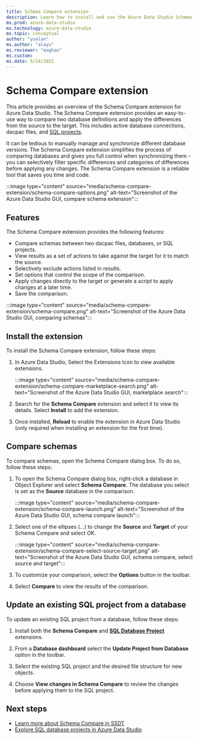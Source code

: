 ```yaml
---
title: Schema Compare extension
description: Learn how to install and use the Azure Data Studio Schema Compare extension to easily compare two databases and selectively change one to match the other.
ms.prod: azure-data-studio
ms.technology: azure-data-studio
ms.topic: conceptual
author: "yualan"
ms.author: "alayu"
ms.reviewer: "maghan"
ms.custom: 
ms.date: 5/24/2022
---
```


# Schema Compare extension

This article provides an overview of the Schema Compare extension for Azure Data Studio. The Schema Compare extension provides an easy-to-use way to compare two database definitions and apply the differences from the source to the target.  This includes active database connections, dacpac files, and [SQL projects](sql-database-project-extension.md).

It can be tedious to manually manage and synchronize different database versions. The Schema Compare extension simplifies the process of comparing databases and gives you full control when synchronizing them - you can selectively filter specific differences and categories of differences before applying any changes. The Schema Compare extension is a reliable tool that saves you time and code.


:::image type="content" source="media/schema-compare-extension/schema-compare-options.png" alt-text="Screenshot of the Azure Data Studio GUI, compare schema extension":::

## Features

The Schema Compare extension provides the following features: 

* Compare schemas between two dacpac files, databases, or SQL projects.
* View results as a set of actions to take against the target for it to match the source.
* Selectively exclude actions listed in results.
* Set options that control the scope of the comparison.
* Apply changes directly to the target or generate a script to apply changes at a later time. 
* Save the comparison. 

:::image type="content" source="media/schema-compare-extension/schema-compare.png" alt-text="Screenshot of the Azure Data Studio GUI, comparing schemas":::


## Install the extension

To install the Schema Compare extension, follow these steps: 

1. In Azure Data Studio, Select the Extensions Icon to view available extensions.

    :::image type="content" source="media/schema-compare-extension/schema-compare-marketplace-search.png" alt-text="Screenshot of the Azure Data Studio GUI, marketplace search":::

2. Search for the **Schema Compare** extension and select it to view its details. Select **Install** to add the extension.

3. Once installed, **Reload** to enable the extension in Azure Data Studio (only required when installing an extension for the first time).

## Compare schemas 

To compare schemas, open the Schema Compare dialog box. To do so, follow these steps: 

1. To open the Schema Compare dialog box, right-click a database in Object Explorer and select **Schema Compare**. The database you select is set as the **Source** database in the comparison.

    :::image type="content" source="media/schema-compare-extension/schema-compare-launch.png" alt-text="Screenshot of the Azure Data Studio GUI, schema compare launch":::

2. Select one of the ellipses (...) to change the **Source** and **Target** of your Schema Compare and select OK.

    :::image type="content" source="media/schema-compare-extension/schema-compare-select-source-target.png" alt-text="Screenshot of the Azure Data Studio GUI, schema compare,  select source and target":::

3. To customize your comparison, select the **Options** button in the toolbar.

4. Select **Compare** to view the results of the comparison.

## Update an existing SQL project from a database

To update an existing SQL project from a database, follow these steps: 

1. Install both the **Schema Compare** and **[SQL Database Project](sql-database-project-extension.md)** extensions.

2. From a **Database dashboard** select the **Update Project from Database** option in the toolbar.

3. Select the existing SQL project and the desired file structure for new objects.

4. Choose **View changes in Schema Compare** to review the changes before applying them to the SQL project.

## Next steps

- [Learn more about Schema Compare in SSDT](../../ssdt/how-to-use-schema-compare-to-compare-different-database-definitions.md)
- [Explore SQL database projects in Azure Data Studio](sql-database-project-extension.md)